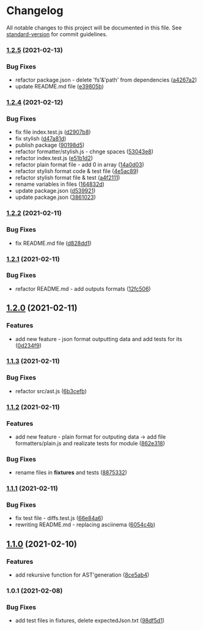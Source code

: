 # Changelog

All notable changes to this project will be documented in this file. See [standard-version](https://github.com/conventional-changelog/standard-version) for commit guidelines.

### [1.2.5](https://github.com/korolmaria/frontend-project-lvl2/compare/v1.2.4...v1.2.5) (2021-02-13)


### Bug Fixes

* refactor package.json - delete 'fs'&'path' from dependencies ([a4267a2](https://github.com/korolmaria/frontend-project-lvl2/commit/a4267a2b29e40e608f05c18c0a1635496c1a295e))
* update README.md file ([e39805b](https://github.com/korolmaria/frontend-project-lvl2/commit/e39805b8d98be9cae23256c79b7b2da3072a3c68))

### [1.2.4](https://github.com/korolmaria/frontend-project-lvl2/compare/v1.2.2...v1.2.4) (2021-02-12)


### Bug Fixes

* fix file index.test.js ([d2907b8](https://github.com/korolmaria/frontend-project-lvl2/commit/d2907b824b9814c8a5cc09e9021d11f0264b3203))
* fix stylish ([d47a81d](https://github.com/korolmaria/frontend-project-lvl2/commit/d47a81d8ce210d4dc0840b318c903bae4c4e06b3))
* publish package ([90198d5](https://github.com/korolmaria/frontend-project-lvl2/commit/90198d5a07c1f2578dacbf3cb86c5813883da9bc))
* refactor formatter/stylish.js - chnge spaces ([53043e8](https://github.com/korolmaria/frontend-project-lvl2/commit/53043e859caa05272bec075c5016731b80b5f68c))
* refactor index.test.js ([e51b1d2](https://github.com/korolmaria/frontend-project-lvl2/commit/e51b1d21d37fe726a6af3640354efa5e0a0989ea))
* refactor plain format file - add 0 in array ([14a0d03](https://github.com/korolmaria/frontend-project-lvl2/commit/14a0d031fda23aba6da89aae86b9493519f7e64e))
* refactor stylish format code & test file ([4e5ac89](https://github.com/korolmaria/frontend-project-lvl2/commit/4e5ac893a67a8ff9e1816ca19399f5b275504a7a))
* refactor stylish format file & test ([a4f2111](https://github.com/korolmaria/frontend-project-lvl2/commit/a4f2111787a661f8689b69ae8e0555fa3439c34e))
* rename variables in files ([164832d](https://github.com/korolmaria/frontend-project-lvl2/commit/164832da1078597801521de1159649fadb930274))
* update package.json ([d539921](https://github.com/korolmaria/frontend-project-lvl2/commit/d539921646762d100ab87c1171413a292fad3c57))
* update package.json ([3861023](https://github.com/korolmaria/frontend-project-lvl2/commit/3861023e822a64f0435b82cf66790b8e6f44ffe6))

### [1.2.2](https://github.com/korolmaria/frontend-project-lvl2/compare/v1.2.1...v1.2.2) (2021-02-11)


### Bug Fixes

* fix README.md file ([d828dd1](https://github.com/korolmaria/frontend-project-lvl2/commit/d828dd1636297acc7cc93c1f0ddf3b8dd95a4413))

### [1.2.1](https://github.com/korolmaria/frontend-project-lvl2/compare/v1.2.0...v1.2.1) (2021-02-11)


### Bug Fixes

* refactor README.md - add outputs formats ([12fc506](https://github.com/korolmaria/frontend-project-lvl2/commit/12fc50654798f57d6b158c8cbfd79ace5bb182cb))

## [1.2.0](https://github.com/korolmaria/frontend-project-lvl2/compare/v1.1.3...v1.2.0) (2021-02-11)


### Features

* add new feature - json format outputting data and add tests for its ([0d234f9](https://github.com/korolmaria/frontend-project-lvl2/commit/0d234f9fdb42c09030e4c2478217df92af3d9d17))

### [1.1.3](https://github.com/korolmaria/frontend-project-lvl2/compare/v1.1.2...v1.1.3) (2021-02-11)


### Bug Fixes

* refactor src/ast.js ([6b3cefb](https://github.com/korolmaria/frontend-project-lvl2/commit/6b3cefb639e1e18b74a80498434bd4035a43a723))

### [1.1.2](https://github.com/korolmaria/frontend-project-lvl2/compare/v1.1.1...v1.1.2) (2021-02-11)


### Features

* add new feature - plain format for outputing data -> add file formatters/plain.js and realizate tests for module ([862e318](https://github.com/korolmaria/frontend-project-lvl2/commit/862e31871948c5c3c380865455f3847bab52e407))


### Bug Fixes

* rename files in __fixtures__ and tests ([8875332](https://github.com/korolmaria/frontend-project-lvl2/commit/8875332356cfbe3c7627ad23b0b572a8a174e689))

### [1.1.1](https://github.com/korolmaria/frontend-project-lvl2/compare/v1.1.0...v1.1.1) (2021-02-11)


### Bug Fixes

* fix test file - diffs.test.js ([66e84a6](https://github.com/korolmaria/frontend-project-lvl2/commit/66e84a64d3adf90d1d29d95a2b2184ec061c1184))
* rewriting README.md - replacing asciinema ([6054c4b](https://github.com/korolmaria/frontend-project-lvl2/commit/6054c4bdbf4ba36f2424162e27ce6a794fbd0d94))

## [1.1.0](https://github.com/korolmaria/frontend-project-lvl2/compare/v1.0.1...v1.1.0) (2021-02-10)


### Features

* add rekursive function for AST'generation ([8ce5ab4](https://github.com/korolmaria/frontend-project-lvl2/commit/8ce5ab433150483fe61a8ed07a4f36797fc1899c))

### 1.0.1 (2021-02-08)


### Bug Fixes

* add test files in fixtures, delete expectedJson.txt ([98df5d1](https://github.com/korolmaria/frontend-project-lvl2/commit/98df5d1191516d7cd1dc903516f1354fc425384d))

